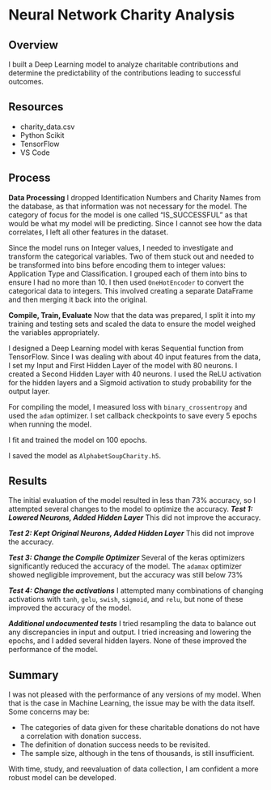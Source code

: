 # Neural Network Charity Analysis

## Overview
I built a Deep Learning model to analyze charitable contributions and determine the predictability of the contributions leading to successful outcomes.

## Resources
- charity_data.csv
- Python Scikit
- TensorFlow
- VS Code

## Process
**Data Processing**
I dropped Identification Numbers and Charity Names from the database, as that information was not necessary for the model. The category of focus for the model is one called “IS_SUCCESSFUL” as that would be what my model will be predicting.  Since I cannot see how the data correlates, I left all other features in the dataset.

Since the model runs on Integer values, I needed to investigate and transform the categorical variables.  Two of them stuck out and needed to be transformed into bins before encoding them to integer values: Application Type and Classification.  I grouped each of them into bins to ensure I had no more than 10.  I then used `OneHotEncoder` to convert the categorical data to integers.  This involved creating a separate DataFrame and then merging it back into the original.

**Compile, Train, Evaluate**
Now that the data was prepared, I split it into my training and testing sets and scaled the data to ensure the model weighed the variables appropriately.

I designed a Deep Learning model with keras Sequential function from TensorFlow.  Since I was dealing with about 40 input features from the data, I set my Input and First Hidden Layer of the model with 80 neurons.  I created a Second Hidden Layer with 40 neurons.  I used the ReLU activation for the hidden layers and a Sigmoid activation to study probability for the output layer.

For compiling the model, I measured loss with `binary_crossentropy` and used the `adam` optimizer.  I set callback checkpoints to save every 5 epochs when running the model.

I fit and trained the model on 100 epochs.

I saved the model as `AlphabetSoupCharity.h5`.

## Results
The initial evaluation of the model resulted in less than 73% accuracy, so I attempted several changes to the model to optimize the accuracy.
***Test 1: Lowered Neurons, Added Hidden Layer***
This did not improve the accuracy.

***Test 2: Kept Original Neurons, Added Hidden Layer***
This did not improve the accuracy.

***Test 3: Change the Compile Optimizer***
Several of the keras optimizers significantly reduced the accuracy of the model.  The `adamax` optimizer showed negligible improvement, but the accuracy was still below 73%

***Test 4: Change the activations***
I attempted many combinations of changing activations with `tanh`, `gelu`, `swish`, `sigmoid`, and `relu`, but none of these improved the accuracy of the model.

***Additional undocumented tests***
I tried resampling the data to balance out any discrepancies in input and output.  I tried increasing and lowering the epochs, and I added several hidden layers.  None of these improved the performance of the model.

## Summary
I was not pleased with the performance of any versions of my model.  When that is the case in Machine Learning, the issue may be with the data itself.  Some concerns may be:

- The categories of data given for these charitable donations do not have a correlation with donation success.  
- The definition of donation success needs to be revisited.  
- The sample size, although in the tens of thousands, is still insufficient.

With time, study, and reevaluation of data collection, I am confident a more robust model can be developed.

